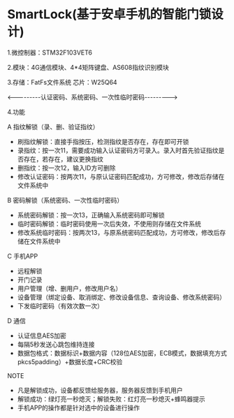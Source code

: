 # SmartLock(基于安卓手机的智能门锁设计)
										
1.微控制器：STM32F103VET6


2.模块：4G通信模块、4*4矩阵键盘、AS608指纹识别模块


3.存储：FatFs文件系统  芯片：W25Q64


<---------认证密码、系统密码、一次性临时密码--------->


4.功能


A 指纹解锁（录、删、验证指纹）


* 刷指纹解锁：直接手指按压，检测指纹是否存在，存在即可开锁
* 录指纹：按一次11，需要成功输入认证密码方可录入。录入时首先验证指纹是否存在，若存在，建议更换指纹
* 删指纹：按一次12，输入ID方可删除
* 修改认证密码：按两次11，与原认证密码匹配成功，方可修改，修改后存储在文件系统中


B 密码解锁（系统密码、一次性临时密码）


* 系统密码解锁：按一次13，正确输入系统密码即可解锁
* 临时密码解锁：临时密码使用一次后失效，不使用则存储在文件系统
* 修改系统临时密码：按两次13，与原系统密码匹配成功，方可修改，修改后存储在文件系统中


C 手机APP


* 远程解锁
* 开门记录
* 用户管理（增、删用户，修改用户名）
* 设备管理（绑定设备、取消绑定、修改设备信息、查询设备、修改系统密码）
* 下发临时密码（有效次数一次）


D 通信


* 认证信息AES加密
* 每隔5秒发送心跳包维持连接
* 数据包格式：数据标识+数据内容（128位AES加密，ECB模式，数据填充方式pkcs5padding）+数据长度+CRC校验


NOTE


* 凡是解锁成功，设备都反馈给服务器，服务器反馈到手机用户
* 解锁成功：绿灯亮一秒熄灭；解锁失败：红灯亮一秒熄灭+蜂鸣器提示
* 手机APP的操作都是针对选中的设备进行操作
